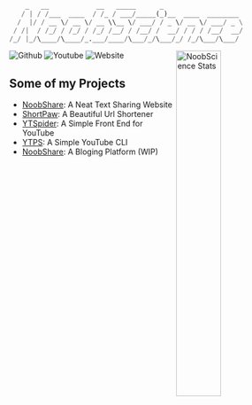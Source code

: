 
```python
    _   __            __   _____      _                    
   / | / /___  ____  / /_ / ___/_____(_)__  ____  ________ 
  /  |/ / __ \/ __ \/ __ \\__ \/ ___/ / _ \/ __ \/ ___/ _ \
 / /|  / /_/ / /_/ / /_/ /__/ / /__/ /  __/ / / / /__/  __/
/_/ |_/\____/\____/_.___/____/\___/_/\___/_/ /_/\___/\___/ 
```
 
 <a href="https://libraries.io/github/newtoallofthis123" target="_blank"><img src="https://github-readme-stats.vercel.app/api?username=newtoallofthis123&theme=dracula" alt="NoobScience Stats" align="right" width="40%"></a>
 
 ![Github](https://img.shields.io/github/followers/newtoallofthis123?label=Github&style=social) ![Youtube](https://img.shields.io/youtube/channel/subscribers/UCbYWy7rhUhToM3tbw-Z3SnQ?label=Youtube&style=social) ![Website](https://img.shields.io/github/watchers/newtoallofthis123/NoobNote?color=green&label=Website&logo=python&logoColor=black&style=social)
 
## Some of my Projects
- [NoobShare](https://noobshare.herokuapp.com): A Neat Text Sharing Website
- [ShortPaw](https://shortpaw.herokuapp.com): A Beautiful Url Shortener
- [YTSpider](https://ytspider.herokuapp.com): A Simple Front End for YouTube
- [YTPS](https://newtoallofthis123.github.io/ytps): A Simple YouTube CLI
- [NoobShare](https://noobshare.herokuapp.com): A Bloging Platform (WIP)
<!-- - [NS-Texture](https://newtoallofthis123.github.io/NS-Texture): A Mineclone Texture pack with Minecraft Textures -->
<!-- - [RanPack](https://newtoallofthis123.github.io/ranpack): A Customizable and functional rainmeter skin -->

<!---
newtoallofthis123/newtoallofthis123 is a ✨ special ✨ repository because its `README.md` (this file) appears on your GitHub profile.
You can click the Preview link to take a look at your changes.
--->
<!-- ## About Me
- Hi I usually write small scripts and a few applications as an alternative to some closed source software
- Believer of Open Source
- 👀 I’m interested in Tech Privacy, Scripting, Open Source Development
- 🌱 I’m currently learning: Python and a little basic web development
- 💞️ I’m looking to collaborate on: Python
- Check out my [Website](https://newtoallofthis123.github.io/About)
- 📫 Reach me [Here](mailto:noobscience123@gmail.com)
- 📓 All my projects are licensed under the [MIT License](https://newtoallofthis123.github.io/license) -->
